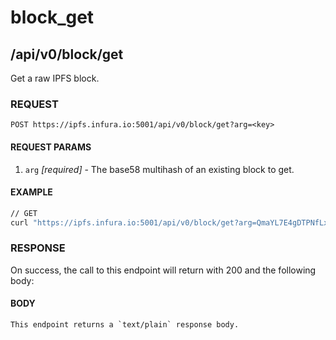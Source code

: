 # block_get

## /api/v0/block/get

Get a raw IPFS block.

### REQUEST

`POST https://ipfs.infura.io:5001/api/v0/block/get?arg=<key>`

#### REQUEST PARAMS
1. `arg` _[required]_ - The base58 multihash of an existing block to get.

#### EXAMPLE
```bash
// GET
curl "https://ipfs.infura.io:5001/api/v0/block/get?arg=QmaYL7E4gDTPNfLxrCEEEcNJgcHBJ55NxxTnxpDKWqMtJ3"
```

### RESPONSE

On success, the call to this endpoint will return with 200 and the following body:

#### BODY
```
This endpoint returns a `text/plain` response body.
```